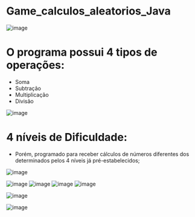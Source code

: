 # Game_calculos_aleatorios_Java

![image](https://github.com/EribaldoOliveira/-Game_calculos_aleatorios_Java/assets/114995774/ff021ad4-7241-434e-8122-bdc6c198c708)

# O programa possui 4 tipos de operações:
- Soma
- Subtração
- Multiplicação
- Divisão

![image](https://github.com/EribaldoOliveira/Game_calculos_aleatorios_Java/assets/114995774/19ad91c3-ebb6-46af-bd78-a80d38368ab1)

# 4 níveis de Dificuldade: 
- Porém, programado para receber cálculos de números diferentes dos determinados pelos 4 níveis já pré-estabelecidos;

![image](https://github.com/EribaldoOliveira/Game_calculos_aleatorios_Java/assets/114995774/68426482-76df-46b9-868f-fabde6d05fc4)

![image](https://github.com/EribaldoOliveira/-Game_calculos_aleatorios_Java/assets/114995774/5668a05a-68ef-4663-90c9-4c4ddee52e5e)
![image](https://github.com/EribaldoOliveira/-Game_calculos_aleatorios_Java/assets/114995774/f268d4a2-b193-4291-b083-4b08c84244d9)
![image](https://github.com/EribaldoOliveira/-Game_calculos_aleatorios_Java/assets/114995774/bc31e6f0-dcb7-4712-a5ec-9c2a0f14a37b)
![image](https://github.com/EribaldoOliveira/-Game_calculos_aleatorios_Java/assets/114995774/4cd941c9-6d0a-4277-a128-5867e25684c3)

![image](https://github.com/EribaldoOliveira/Game_calculos_aleatorios_Java/assets/114995774/18ae1326-c5e4-4c20-8816-0e6ad9c88977)

![image](https://github.com/EribaldoOliveira/Game_calculos_aleatorios_Java/assets/114995774/ff3dc2e5-d7b2-4dc0-b796-95dc06de09c4)






